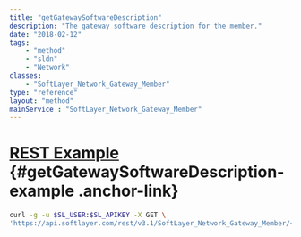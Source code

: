 ```yaml
---
title: "getGatewaySoftwareDescription"
description: "The gateway software description for the member."
date: "2018-02-12"
tags:
    - "method"
    - "sldn"
    - "Network"
classes:
    - "SoftLayer_Network_Gateway_Member"
type: "reference"
layout: "method"
mainService : "SoftLayer_Network_Gateway_Member"
---
```


# [REST Example](#getGatewaySoftwareDescription-example) <a href="/article/rest/"><i class="fas fa-question"></i></a> {#getGatewaySoftwareDescription-example .anchor-link} 
```bash
curl -g -u $SL_USER:$SL_APIKEY -X GET \
'https://api.softlayer.com/rest/v3.1/SoftLayer_Network_Gateway_Member/{SoftLayer_Network_Gateway_MemberID}/getGatewaySoftwareDescription'
```
